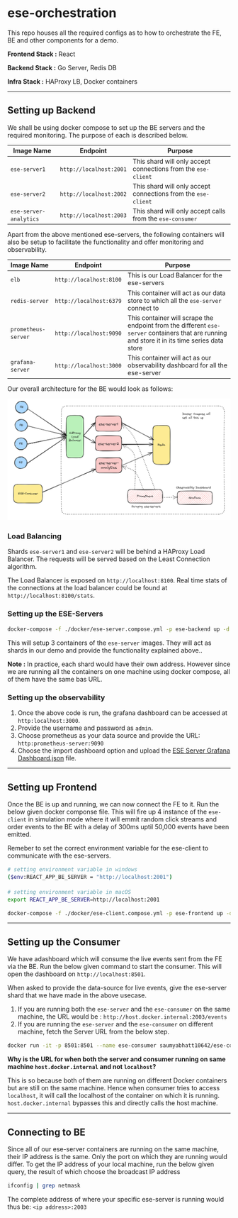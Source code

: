 # ese-orchestration

This repo houses all the required configs as to how to orchestrate the FE, BE and other components for a demo.

**Frontend Stack :** React

**Backend Stack :** Go Server, Redis DB

**Infra Stack :** HAProxy LB, Docker containers

---

## Setting up Backend

We shall be using docker compose to set up the BE servers and the required monitoring. The purpose of each is described below.

| Image Name             | Endpoint                | Purpose                                                       |
| ---------------------- | ----------------------- | ------------------------------------------------------------- |
| `ese-server1`          | `http://localhost:2001` | This shard will only accept connections from the `ese-client` |
| `ese-server2`          | `http://localhost:2002` | This shard will only accept connections from the `ese-client` |
| `ese-server-analytics` | `http://localhost:2003` | This shard will only accept calls from the `ese-consumer`     |

Apart from the above mentioned ese-servers, the following containers will also be setup to facilitate the functionality and offer monitoring and observability.

| Image Name          | Endpoint                | Purpose                                                                                                                                        |
| ------------------- | ----------------------- | ---------------------------------------------------------------------------------------------------------------------------------------------- |
| `elb`               | `http://localhost:8100` | This is our Load Balancer for the ese-servers                                                                                                  |
| `redis-server`      | `http://localhost:6379` | This container will act as our data store to which all the `ese-server` connect to                                                             |
| `prometheus-server` | `http://localhost:9090` | This container will scrape the endpoint from the different `ese-server` containers that are running and store it in its time series data store |
| `grafana-server`    | `http://localhost:3000` | This container will act as our observability dashboard for all the ese-server                                                                  |

Our overall architecture for the BE would look as follows:

![ESE Servers docker compose overview](./images/ese-servers-dc.png)

### Load Balancing

Shards `ese-server1` and `ese-server2` will be behind a HAProxy Load Balancer. The requests will be served based on the Least Connection algorithm.

The Load Balancer is exposed on `http://localhost:8100`. Real time stats of the connections at the load balancer could be found at `http://localhost:8100/stats`.

### Setting up the ESE-Servers

```bash
docker-compose -f ./docker/ese-server.compose.yml -p ese-backend up -d
```

This will setup 3 containers of the `ese-server` images. They will act as shards in our demo and provide the functionality explained above..

**Note :** In practice, each shard would have their own address. However since we are running all the containers on one machine using docker compose, all of them have the same bas URL.

### Setting up the observability

1. Once the above code is run, the grafana dashboard can be accessed at `http:localhost:3000`.
2. Provide the username and password as `admin`.
3. Choose prometheus as your data source and provide the URL: `http:prometheus-server:9090`
4. Choose the import dashboard option and upload the [ESE Server Grafana Dashboard.json](./observability/ESE%20Server%20Grafana%20Dashboard.json) file.

---

## Setting up Frontend

Once the BE is up and running, we can now connect the FE to it. Run the below given docker componse file. This will fire up 4 instance of the `ese-client` in simulation mode where it will emmit random click streams and order events to the BE with a delay of 300ms uptil 50,000 events have been emitted.

Remeber to set the correct environment variable for the ese-client to communicate with the ese-servers.

```bash
# setting environment variable in windows
($env:REACT_APP_BE_SERVER = "http://localhost:2001")

# setting environment variable in macOS
export REACT_APP_BE_SERVER=http://localhost:2001
```

```bash
docker-compose -f ./docker/ese-client.compose.yml -p ese-frontend up -d
```

---

## Setting up the Consumer

We have adashboard which will consume the live events sent from the FE via the BE. Run the below given command to start the consumer. This will open the dashboard on `http://localhost:8501`.

When asked to provide the data-source for live events, give the ese-server shard that we have made in the above usecase.

1. If you are running both the `ese-server` and the `ese-consumer` on the same machine, the URL would be : `http://host.docker.internal:2003/events`
2. If you are running the `ese-server` and the `ese-consumer` on different machine, fetch the Server URL from the below step.

```bash
docker run -it -p 8501:8501 --name ese-consumer saumyabhatt10642/ese-consumer
```

**Why is the URL for when both the server and consumer running on same machine `host.docker.internal` and not `localhost`?**

This is so because both of them are running on different Docker containers but are still on the same machine. Hence when consumer tries to access `localhost`, it will call the localhost of the container on which it is running. `host.docker.internal` bypasses this and directly calls the host machine.

---

## Connecting to BE

Since all of our ese-server containers are running on the same machine, their IP address is the same. Only the port on which they are running would differ. To get the IP address of your local machine, run the below given query, the result of which choose the broadcast IP address

```bash
ifconfig | grep netmask
```

The complete address of where your specific ese-server is running would thus be: `<ip address>:2003`
